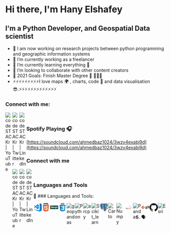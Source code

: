 # Hi there, I'm Hany Elshafey  


## I'm a Python Developer, and Geospatial Data scientist 

- 🔭 I am now working on research projects between python programming and geographic information systems
- 🔭 I’m currently working as a freelancer
- 🌱 I’m currently learning everything 🤣
- 👯 I’m looking to collaborate with other content creators
- 🥅 2021 Goals:  Finish Master Degree 📕 👋👋👋
- ⚡⚡⚡⚡⚡⚡⚡⚡⚡I love maps  🌍 , charts, code 🐍 and data visualisation 😎.⚡⚡⚡⚡⚡⚡⚡⚡⚡⚡⚡⚡⚡


### Connect with me:
[<img align="left" alt="codeSTACKr | YouTube" width="22px" src="https://cdn.jsdelivr.net/npm/simple-icons@v3/icons/youtube.svg" />](https://www.youtube.com/channel/UCh8JBwl84FoGFX325q-wh4g)
[<img align="left" alt="codeSTACKr | Twitter" width="22px" src="https://cdn.jsdelivr.net/npm/simple-icons@v3/icons/twitter.svg" />](https://twitter.com/hany_survey)
[<img align="left" alt="codeSTACKr | LinkedIn" width="22px" src="https://cdn.jsdelivr.net/npm/simple-icons@v3/icons/linkedin.svg" />](https://www.linkedin.com/in/hany-elshafey-51ab802b/)
<br />

### Spotify Playing 🎧

[https://soundcloud.com/ahmedbaz1024/3wzv4exabj9d](https://soundcloud.com/ahmedbaz1024/3wzv4exabj9d)

### Connect with me
[<img align="left" alt="codeSTACKr | YouTube" width="22px" src="https://cdn.jsdelivr.net/npm/simple-icons@v3/icons/youtube.svg" />](https://www.youtube.com/channel/UCh8JBwl84FoGFX325q-wh4g)
[<img align="left" alt="codeSTACKr | Twitter" width="22px" src="https://cdn.jsdelivr.net/npm/simple-icons@v3/icons/twitter.svg" />](https://twitter.com/hany_survey)
[<img align="left" alt="codeSTACKr | LinkedIn" width="22px" src="https://cdn.jsdelivr.net/npm/simple-icons@v3/icons/linkedin.svg" />](https://www.linkedin.com/in/hany-elshafey-51ab802b/)
<br />

### Languages and Tools
  
🎉 ### Languages and Tools:

[<img align="left" alt="Visual Studio Code" width="26px" src="https://raw.githubusercontent.com/github/explore/80688e429a7d4ef2fca1e82350fe8e3517d3494d/topics/visual-studio-code/visual-studio-code.png" />]()
[<img align="left" alt="HTML5" width="26px" src="https://raw.githubusercontent.com/github/explore/80688e429a7d4ef2fca1e82350fe8e3517d3494d/topics/html/html.png" />]()
[<img align="left" alt="Django" width="26px" src="https://github.com/devicons/devicon/blob/master/icons/django/django-original.svg" />]()
[<img align="left" alt="Geodjango" width="26px" src="https://raw.githubusercontent.com/github/explore/80688e429a7d4ef2fca1e82350fe8e3517d3494d/topics/css/css.png" />]()
[<img align="left" alt="geopandas" width="26px" src="https://geopandas.readthedocs.io/en/latest/_images/geopandas_icon.png" />]()
[<img align="left" alt="Python" width="26px" src="https://github.com/abranhe/programming-languages-logos/blob/master/src/python/python_128x128.png" />]()
[<img align="left" alt="arcpy" width="26px" src="https://i2.wp.com/www.datavision.net.au/wp-content/uploads/2018/05/arcpy.png?ssl=1" />]()
[<img align="left" alt="Scikit_learn" width="26px" src="https://upload.wikimedia.org/wikipedia/commons/0/05/Scikit_learn_logo_small.svg" />]()
[<img align="left" alt="Postgresql" width="26px" src="https://github.com/devicons/devicon/blob/master/icons/postgresql/postgresql-original.svg" />]()
[<img align="left" alt="Carto" width="26px" src="http://www.blog-geographica.com/wp-content/uploads/2015/10/Logo-Carto.png" />]()
[<img align="left" alt="Numpy" width="26px" src="https://upload.wikimedia.org/wikipedia/commons/3/31/NumPy_logo_2020.svg" />]()
[<img align="left" alt="MySQL" width="26px" src="https://raw.githubusercontent.com/github/explore/80688e429a7d4ef2fca1e82350fe8e3517d3494d/topics/mysql/mysql.png" />]()
[<img align="left" alt="Pandas" width="26px" src="https://upload.wikimedia.org/wikipedia/commons/2/22/Pandas_mark.svg" />]()
[<img align="left" alt="Git" width="26px" src="https://raw.githubusercontent.com/github/explore/80688e429a7d4ef2fca1e82350fe8e3517d3494d/topics/git/git.png" />]()
[<img align="left" alt="GitHub" width="26px" src="https://raw.githubusercontent.com/github/explore/78df643247d429f6cc873026c0622819ad797942/topics/github/github.png" />]()
[<img align="left" alt="Esri" width="26px" src="https://geospatialmedia.s3.amazonaws.com/wp-content/uploads/2018/12/esri-1.jpg"/>]()

5. 🗣 
<!--END_SECTION:activity-->

[facebook]: https://www.facebook.com/hanyelshaf3i/
[Gmail]: spatialdatascientist@gmail.com


